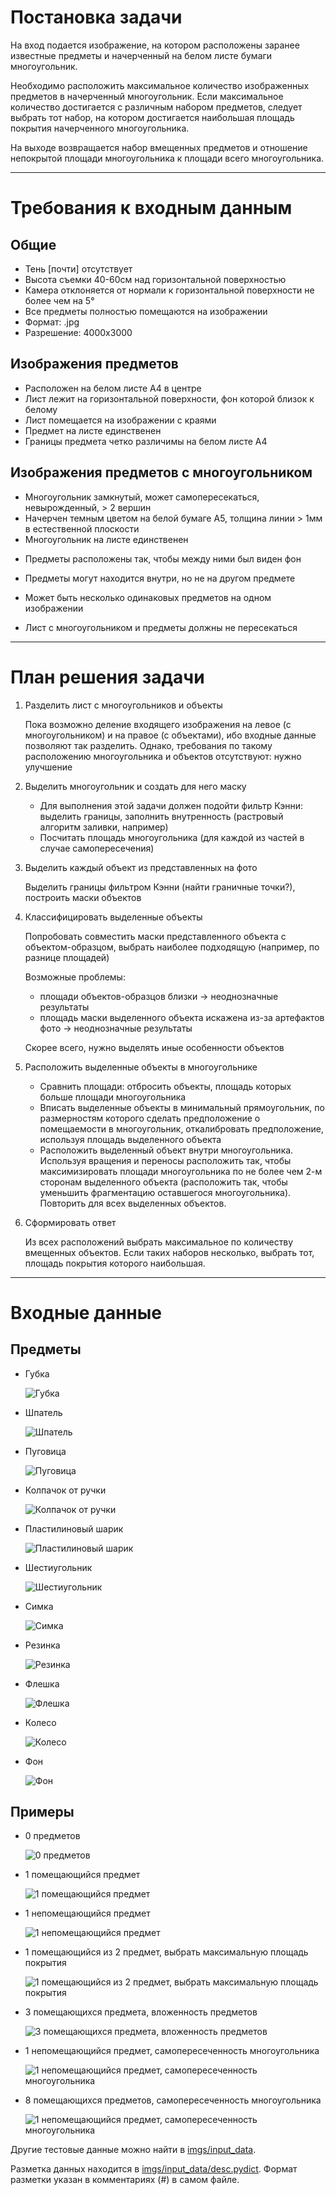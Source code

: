 # Постановка задачи

На вход подается изображение, на котором расположены заранее известные предметы и начерченный на белом листе бумаги многоугольник. 

Необходимо расположить максимальное количество изображенных предметов в начерченный многоугольник. Если максимальное количество достигается с различным набором предметов, следует выбрать тот набор, на котором достигается наибольшая площадь покрытия начерченного многоугольника.

На выходе возвращается набор вмещенных предметов и отношение непокрытой площади многоугольника к площади всего многоугольника.

---

# Требования к входным данным

## Общие

 * Тень [почти] отсутствует
 * Высота съемки 40-60см над горизонтальной поверхностью
 * Камера отклоняется от нормали к горизонтальной поверхности не более чем на 5°
 * Все предметы полностью помещаются на изображении
 * Формат: .jpg
 * Разрешение: 4000x3000


## Изображения предметов

 * Расположен на белом листе A4 в центре
 * Лист лежит на горизонтальной поверхности, фон которой близок к белому
 * Лист помещается на изображении с краями
 * Предмет на листе единственен
 * Границы предмета четко различимы на белом листе A4


## Изображения предметов с многоугольником

 * Многоугольник замкнутый, может самопересекаться, невырожденный, > 2 вершин
 * Начерчен темным цветом на белой бумаге A5, толщина линии > 1мм в естественной плоскости
 * Многоугольник на листе единственен

<!-- -->

 * Предметы расположены так, чтобы между ними был виден фон
 * Предметы могут находится внутри, но не на другом предмете
 * Может быть несколько одинаковых предметов на одном изображении



 * Лист с многоугольником и предметы должны не пересекаться

---

# План решения задачи

 1. Разделить лист с многоугольников и объекты

    Пока возможно деление входящего изображения на левое (с многоугольником) и на правое (с объектами), ибо входные данные позволяют так разделить. Однако, требования по такому расположению многоугольника и объектов отсутствуют: нужно улучшение


 2. Выделить многоугольник и создать для него маску

    * Для выполнения этой задачи должен подойти фильтр Кэнни: выделить границы, заполнить внутренность (растровый алгоритм заливки, например)
    * Посчитать площадь многоугольника (для каждой из частей в случае самопересечения)


 3. Выделить каждый объект из представленных на фото

    Выделить границы фильтром Кэнни (найти граничные точки?), построить маски объектов


 4. Классифицировать выделенные объекты

    Попробовать совместить маски представленного объекта с объектом-образцом, выбрать наиболее подходящую (например, по разнице площадей)

    Возможные проблемы:

     * площади объектов-образцов близки -> неоднозначные результаты
     * площадь маски выделенного объекта искажена из-за артефактов фото -> неоднозначные результаты

    Скорее всего, нужно выделять иные особенности объектов


 5. Расположить выделенные объекты в многоугольнике

    * Сравнить площади: отбросить объекты, площадь которых больше площади многоугольника
    * Вписать выделенные объекты в минимальный прямоугольник, по размерностям которого сделать предположение о помещаемости в многоугольник, откалибровать предположение, используя площадь выделенного объекта
    * Расположить выделенный объект внутри многоугольника. Используя вращения и переносы расположить так, чтобы максимизировать площади многоугольника по не более чем 2-м сторонам выделенного объекта (расположить так, чтобы уменьшить фрагментацию оставшегося многоугольника). Повторить для всех выделенных объектов.


 6. Сформировать ответ

    Из всех расположений выбрать максимальное по количеству вмещенных объектов. Если таких наборов несколько, выбрать тот, площадь покрытия которого наибольшая.

---
# Входные данные

## Предметы

 * Губка

    ![Губка](imgs/items/spounge.jpg)

 * Шпатель

    ![Шпатель](imgs/items/spatula.jpg)

 * Пуговица

    ![Пуговица](imgs/items/button.jpg)

 * Колпачок от ручки

    ![Колпачок от ручки](imgs/items/cap.jpg)

 * Пластилиновый шарик

    ![Пластилиновый шарик](imgs/items/clay.jpg)

 * Шестиугольник

    ![Шестиугольник](imgs/items/hexagon.jpg)

 * Симка

    ![Симка](imgs/items/sim.jpg)

 * Резинка

    ![Резинка](imgs/items/rubber_band.jpg)


 * Флешка

    ![Флешка](imgs/items/flash_drive.jpg)


 * Колесо

    ![Колесо](imgs/items/wheel.jpg)

 * Фон

    ![Фон](imgs/items/bg.jpg)

## Примеры

 * 0 предметов

    ![0 предметов](imgs/input_data/a/a0.jpg)

 * 1 помещающийся предмет

    ![1 помещающийся предмет](imgs/input_data/a/a1.jpg)

 * 1 непомещающийся предмет

    ![1 непомещающийся предмет](imgs/input_data/a/a3.jpg)

 * 1 помещающийся из 2 предмет, выбрать максимальную площадь покрытия

    ![1 помещающийся из 2 предмет, выбрать максимальную площадь покрытия](imgs/input_data/a/a5.jpg)

 * 3 помещающихся предмета, вложенность предметов

    ![3 помещающихся предмета, вложенность предметов](imgs/input_data/c/c3.jpg)

 * 1 непомещающийся предмет, самопересеченность многоугольника

    ![1 непомещающийся предмет, самопересеченность многоугольника](imgs/input_data/g/g0.jpg)

 * 8 помещающихся предметов, самопересеченность многоугольника

    ![1 непомещающийся предмет, самопересеченность многоугольника](imgs/input_data/g/g2.jpg)


Другие тестовые данные можно найти в [imgs/input_data](imgs/input_data).

Разметка данных находится в [imgs/input_data/desc.pydict](imgs/input_data/desc.pydict). Формат разметки указан в комментариях (#) в самом файле.
